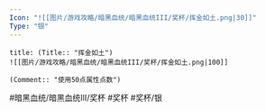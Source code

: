 ```yaml
---
Icon: "![[图片/游戏攻略/暗黑血统/暗黑血统III/奖杯/挥金如土.png|30]]"
Type: "银"
---
```

```ad-common-silver-trophy
title: (Title:: "挥金如土")
![[图片/游戏攻略/暗黑血统/暗黑血统III/奖杯/挥金如土.png|100]]

(Comment:: "使用50点属性点数")
```

#暗黑血统/暗黑血统III/奖杯 #奖杯 #奖杯/银

